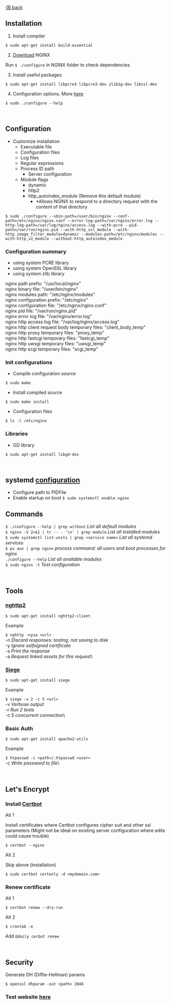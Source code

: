 [⌫ back](../README.md)

## Installation
1. Install compiler
```
$ sudo apt-get install build-essential
```
2. [Download](http://nginx.org/en/download.html) NGINX

Run `$ ./configure` in NGINX folder to check dependencies

3. Install useful packages
```
$ sudo apt-get install libpcre3 libpcre3-dev zlib1g-dev libssl-dev
```

4. Configuration options. More [here](http://nginx.org/en/docs/)
```
$ sudo ./configure --help
```

</br>

## Configuration
 - Customize installation
   - Executable file
   - Configuration files
   - Log files
   - Regular expressions
   - Process ID path
     - Server configuration
   - Module flags
     - dynamic
     - http2
     - http_autoindex_module (Remove this default module)
       - *Allows NGINX to respond to a directory request with the content of that directory
```
$ sudo ./configure --sbin-path=/user/bin/nginx --conf-path=/etc/nginx/nginx.conf --error-log-path=/var/nginx/error.log --http-log-path=/var/log/nginx/access.log --with-pcre --pid-path=/var/run/nginx.pid --with-http_ssl_module --with-http_image_filter_module=dynamic --modules-path=/etc/nginx/modules --with-http_v2_module --without-http_autoindex_module
```
### Configuration summary
+ using system PCRE library
+ using system OpenSSL library
+ using system zlib library

nginx path prefix: "/usr/local/nginx"\
nginx binary file: "/user/bin/nginx"\
nginx modules path: "/etc/nginx/modules"\
nginx configuration prefix: "/etc/nginx"\
nginx configuration file: "/etc/nginx/nginx.conf"\
nginx pid file: "/var/run/nginx.pid"\
nginx error log file: "/var/nginx/error.log"\
nginx http access log file: "/var/log/nginx/access.log"\
nginx http client request body temporary files: "client_body_temp"\
nginx http proxy temporary files: "proxy_temp"\
nginx http fastcgi temporary files: "fastcgi_temp"\
nginx http uwsgi temporary files: "uwsgi_temp"\
nginx http scgi temporary files: "scgi_temp"


### Init configurations
 - Compile configuration source
```
$ sudo make
```

 - Install compiled source
```
$ sudo make install 
```

 - Configuration files
```
$ ls -l /etc/nginx
```

### Libraries
 - GD library
```
$ sudo apt-get install libgd-dev
```

</br>

## systemd [configuration](https://www.nginx.com/resources/wiki/start/topics/examples/systemd/)
   - Configure path to PIDFile
   - Enable startup on boot `$ sudo systemctl enable nginx`


## Commands 
`$ ./configure --help | grep without` *List all default modules*\
`$ nginx -V 2>&1 | tr -- - '\n' | grep module` *List all installed modules*\
`$ sudo systemctl list-units | grep <service name>` *List all systemd services* \
`$ ps aux | grep nginx` *process command: all users and boot processes for nginx*\
`./configure --help` *List all available modules*\
`$ sudo nginx -t` *Test configuration*

</br>

## Tools
### [nghttp2](https://nghttp2.org/documentation/package_README.html)
```
$ sudo apt-get install nghttp2-client
```
Example

`$ nghttp -nysa <url>` \
-n *Discard responses: testing, not saving to disk*\
-y *Ignore selfsigned certificate*\
-s *Print the response*\
-a *Request linked assets for this request*\

### [Siege](https://www.joedog.org/siege-home/)
```
$ sudo apt-get install siege
```
Example

`$ siege -v 2 -c 5 <url>` \
-v *Verbose output*\
-r *Run 2 tests*\
-c *5 concurrent connection*\

### Basic Auth
```
$ sudo apt-get install apache2-utils
```
Example

`$ htpasswd -c <path>/.htpasswd <user>` \
-c *Write password to file*\

</br>

## Let's Encrypt
### Install [Certbot](https://certbot.eff.org/)

Alt 1

Install certificates where Certbot configures cipher suit and other ssl parameters (Might not be ideal on existing server configuration where edits could cause trouble)

```
$ certbot --nginx
```

Alt 2

Skip above (installation)
```
$ sudo certbot certonly -d <mydomain.com>
```

### Renew certificate
Alt 1

```
$ certbot renew --dry-run
```

Alt 2

```
$ crontab -e
```

Add `@daily cerbot renew`

</br>

## Security
Generate DH (Diffie-Hellman) params

```
$ openssl dhparam -out <path> 2048
```

### Test website [here](https://securityheaders.com)